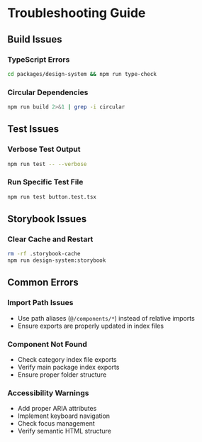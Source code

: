 # Troubleshooting Guide

## Build Issues

### TypeScript Errors
```bash
cd packages/design-system && npm run type-check
```

### Circular Dependencies
```bash
npm run build 2>&1 | grep -i circular
```

## Test Issues

### Verbose Test Output
```bash
npm run test -- --verbose
```

### Run Specific Test File
```bash
npm run test button.test.tsx
```

## Storybook Issues

### Clear Cache and Restart
```bash
rm -rf .storybook-cache
npm run design-system:storybook
```

## Common Errors

### Import Path Issues
- Use path aliases (`@/components/*`) instead of relative imports
- Ensure exports are properly updated in index files

### Component Not Found
- Check category index file exports
- Verify main package index exports
- Ensure proper folder structure

### Accessibility Warnings
- Add proper ARIA attributes
- Implement keyboard navigation
- Check focus management
- Verify semantic HTML structure